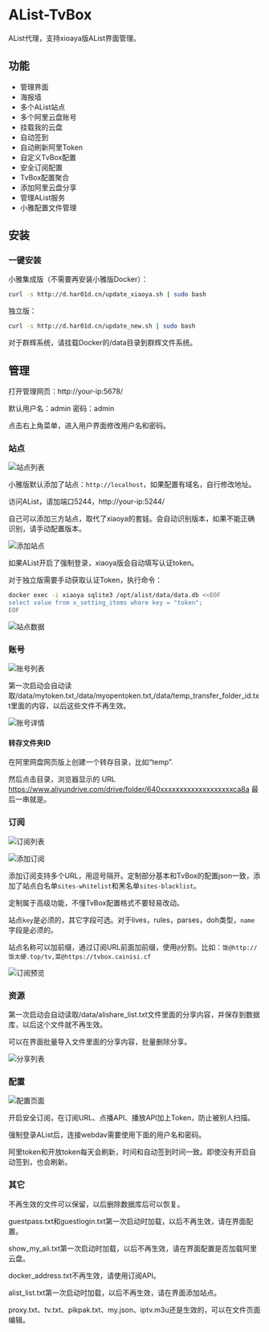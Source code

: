 # AList-TvBox
AList代理，支持xioaya版AList界面管理。
## 功能
- 管理界面
- 海报墙
- 多个AList站点
- 多个阿里云盘账号
- 挂载我的云盘
- 自动签到
- 自动刷新阿里Token
- 自定义TvBox配置
- 安全订阅配置
- TvBox配置聚合
- 添加阿里云盘分享
- 管理AList服务
- 小雅配置文件管理

## 安装
### 一键安装
小雅集成版（不需要再安装小雅版Docker）：
```bash
curl -s http://d.har01d.cn/update_xiaoya.sh | sudo bash
```
独立版：
```bash
curl -s http://d.har01d.cn/update_new.sh | sudo bash
```
对于群辉系统，请挂载Docker的/data目录到群辉文件系统。

## 管理
打开管理网页：http://your-ip:5678/ 

默认用户名：admin 密码：admin

点击右上角菜单，进入用户界面修改用户名和密码。

### 站点
![站点列表](https://raw.githubusercontent.com/power721/alist-tvbox/master/doc/atv_sites.png)

小雅版默认添加了站点：`http://localhost`，如果配置有域名，自行修改地址。

访问AList，请加端口5244，http://your-ip:5244/

自己可以添加三方站点，取代了xiaoya的套娃。会自动识别版本，如果不能正确识别，请手动配置版本。

![添加站点](https://raw.githubusercontent.com/power721/alist-tvbox/master/doc/atv_site_config.png)

如果AList开启了强制登录，xiaoya版会自动填写认证token。

对于独立版需要手动获取认证Token，执行命令：
```bash
docker exec -i xiaoya sqlite3 /opt/alist/data/data.db <<EOF
select value from x_setting_items where key = "token"; 
EOF
```

![站点数据](https://raw.githubusercontent.com/power721/alist-tvbox/master/doc/atv_site_data.png)

### 账号
![账号列表](https://raw.githubusercontent.com/power721/alist-tvbox/master/doc/atv_account.png)

第一次启动会自动读取/data/mytoken.txt,/data/myopentoken.txt,/data/temp_transfer_folder_id.txt里面的内容，以后这些文件不再生效。

![账号详情](https://raw.githubusercontent.com/power721/alist-tvbox/master/doc/atv_account_detail.png)

#### 转存文件夹ID
在阿里网盘网页版上创建一个转存目录，比如“temp”.

然后点击目录，浏览器显示的 URL
https://www.aliyundrive.com/drive/folder/640xxxxxxxxxxxxxxxxxxxca8a 最后一串就是。

### 订阅
![订阅列表](https://raw.githubusercontent.com/power721/alist-tvbox/master/doc/atv_sub.png)

![添加订阅](https://raw.githubusercontent.com/power721/alist-tvbox/master/doc/atv_sub_config.png)

添加订阅支持多个URL，用逗号隔开。定制部分基本和TvBox的配置json一致，添加了站点白名单`sites-whitelist`和黑名单`sites-blacklist`。

定制属于高级功能，不懂TvBox配置格式不要轻易改动。

站点`key`是必须的，其它字段可选。对于lives，rules，parses，doh类型，`name`字段是必须的。

站点名称可以加前缀，通过订阅URL前面加前缀，使用`@`分割。比如：`饭@http://饭太硬.top/tv,菜@https://tvbox.cainisi.cf`

![订阅预览](https://raw.githubusercontent.com/power721/alist-tvbox/master/doc/atv_sub_data.png)

### 资源
第一次启动会自动读取/data/alishare_list.txt文件里面的分享内容，并保存到数据库，以后这个文件就不再生效。

可以在界面批量导入文件里面的分享内容，批量删除分享。

![分享列表](https://raw.githubusercontent.com/power721/alist-tvbox/master/doc/atv_shares.png)

### 配置
![配置页面](https://raw.githubusercontent.com/power721/alist-tvbox/master/doc/atv_config.png)

开启安全订阅，在订阅URL、点播API、播放API加上Token，防止被别人扫描。

强制登录AList后，连接webdav需要使用下面的用户名和密码。

阿里token和开放token每天会刷新，时间和自动签到时间一致。即使没有开启自动签到，也会刷新。

### 其它
不再生效的文件可以保留，以后删除数据库后可以恢复。

guestpass.txt和guestlogin.txt第一次启动时加载，以后不再生效，请在界面配置。

show_my_ali.txt第一次启动时加载，以后不再生效，请在界面配置是否加载阿里云盘。

docker_address.txt不再生效，请使用订阅API。

alist_list.txt第一次启动时加载，以后不再生效，请在界面添加站点。

proxy.txt、tv.txt、pikpak.txt、my.json、iptv.m3u还是生效的，可以在文件页面编辑。
